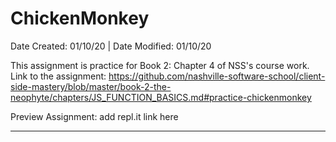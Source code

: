 # ChickenMonkey

Date Created: 01/10/20 | Date Modified: 01/10/20

This assignment is practice for Book 2: Chapter 4 of NSS's course work. Link to the assignment: https://github.com/nashville-software-school/client-side-mastery/blob/master/book-2-the-neophyte/chapters/JS_FUNCTION_BASICS.md#practice-chickenmonkey

Preview Assignment: add repl.it link here
***
